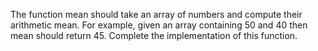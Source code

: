 <p>The function <texttt>mean</texttt> should take an array of numbers and compute their arithmetic mean. For example, given an array containing 50 and 40 then <texttt>mean</texttt> should return 45. Complete the implementation of this function.</p>